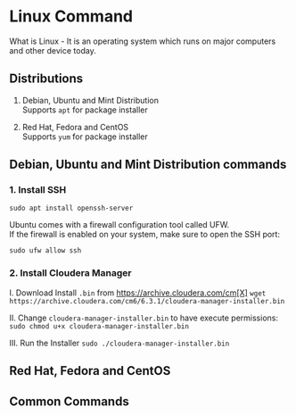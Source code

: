 
# Linux Command

What is Linux - It is an operating system which runs on major computers and other device today.

## Distributions
1. Debian, Ubuntu and Mint Distribution<br/>
 Supports `apt` for package installer

2. Red Hat, Fedora and CentOS<br/>
 Supports `yum` for package installer

## Debian, Ubuntu and Mint Distribution commands

### 1. Install SSH
`sudo apt install openssh-server`

Ubuntu comes with a firewall configuration tool called UFW. <br/>
If the firewall is enabled on your system, make sure to open the SSH port:

`sudo ufw allow ssh`

### 2. Install Cloudera Manager

I. Download Install `.bin` from https://archive.cloudera.com/cm[X]
    `wget https://archive.cloudera.com/cm6/6.3.1/cloudera-manager-installer.bin`

II. Change `cloudera-manager-installer.bin` to have execute permissions:
    `sudo chmod u+x cloudera-manager-installer.bin`
    
III. Run the Installer
     `sudo ./cloudera-manager-installer.bin`    

## Red Hat, Fedora and CentOS



## Common Commands


